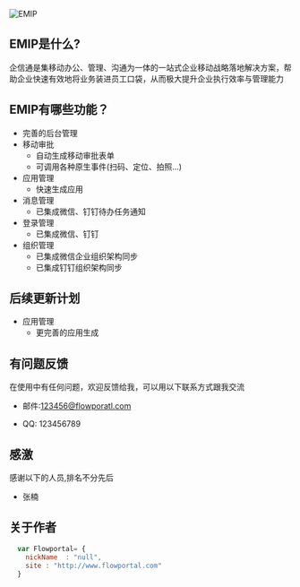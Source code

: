 ![EMIP](https://raw.githubusercontent.com/linxueyang/EMIP/master/EMIP/Web/YZSoft%24Boot/images/logo.png "EMIP")

## EMIP是什么?
企信通是集移动办公、管理、沟通为一体的一站式企业移动战略落地解决方案，帮助企业快速有效地将业务装进员工口袋，从而极大提升企业执行效率与管理能力
## EMIP有哪些功能？
* 完善的后台管理
* 移动审批
    *  自动生成移动审批表单
    *  可调用各种原生事件(扫码、定位、拍照...)
* 应用管理
    *  快速生成应用
* 消息管理
    *  已集成微信、钉钉待办任务通知
* 登录管理
    *  已集成微信、钉钉
* 组织管理
    *  已集成微信企业组织架构同步
    *  已集成钉钉组织架构同步

## 后续更新计划

* 应用管理
    *  更完善的应用生成

## 有问题反馈
在使用中有任何问题，欢迎反馈给我，可以用以下联系方式跟我交流

* 邮件:123456@flowporatl.com

* QQ: 123456789

## 感激
感谢以下的人员,排名不分先后

* 张楠


## 关于作者
```javascript
  var Flowportal= {
    nickName  : "null",
    site : "http://www.flowportal.com"
  }
```